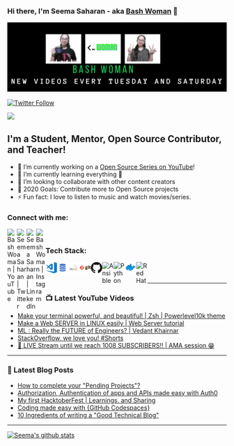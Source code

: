 ### Hi there, I'm Seema Saharan - aka [Bash Woman](https://youtube.com/BashWoman) 👋

![YouTube Header](https://github.com/seema1711/seema1711/blob/master/header.png)

[![Twitter Follow](https://img.shields.io/twitter/follow/SeemaSaharan5?color=1DA1F2&logo=twitter&style=for-the-badge)](https://twitter.com/intent/follow?original_referer=https%3A%2F%2Fgithub.com%2Fseema1711&screen_name=SeemaSaharan5)

<a href="http://youtube.com/BashWoman?sub_confirmation=1">
    <img src="https://img.shields.io/youtube/views/AI0gEvgPtAc?label=YouTube&logo=YouTube&style=for-the-badge">
  </a>

## I'm a Student, Mentor, Open Source Contributor, and Teacher!

- 🔭 I’m currently working on a [Open Source Series on YouTube](https://www.youtube.com/watch?v=wN9v0z3No24&list=PLhrUS-gSH3xBg9HPUU3z7WcKAgyYRog8H)!
- 🌱 I’m currently learning everything 🤣
- 👯 I’m looking to collaborate with other content creators
- 🥅 2020 Goals: Contribute more to Open Source projects
- ⚡ Fun fact: I love to listen to music and watch movies/series.

### Connect with me:

[<img align="left" alt="Bash Woman | YouTube" width="22px" src="https://cdn.jsdelivr.net/npm/simple-icons@v3/icons/youtube.svg" />](https://youtube.com/BashWoman)
[<img align="left" alt="Seema Saharan | Twitter" width="22px" src="https://cdn.jsdelivr.net/npm/simple-icons@v3/icons/twitter.svg" />](https://twitter.com/SeemaSaharan5)
[<img align="left" alt="Seema Saharan | LinkedIn" width="22px" src="https://cdn.jsdelivr.net/npm/simple-icons@v3/icons/linkedin.svg" />](https://linkedin.com/in/seemasaharan)
[<img align="left" alt="Bash Woman | Instagram" width="22px" src="https://cdn.jsdelivr.net/npm/simple-icons@v3/icons/instagram.svg" />](https://instagram.com/bashwoman)

<br />

### Tech Stack:

<img align="left" alt="Visual Studio Code" width="26px" src="https://raw.githubusercontent.com/github/explore/80688e429a7d4ef2fca1e82350fe8e3517d3494d/topics/visual-studio-code/visual-studio-code.png" />
<img align="left" alt="SQL" width="26px" src="https://raw.githubusercontent.com/github/explore/80688e429a7d4ef2fca1e82350fe8e3517d3494d/topics/sql/sql.png" />
<img align="left" alt="MySQL" width="26px" src="https://raw.githubusercontent.com/github/explore/80688e429a7d4ef2fca1e82350fe8e3517d3494d/topics/mysql/mysql.png" />
<img align="left" alt="Git" width="26px" src="https://raw.githubusercontent.com/github/explore/80688e429a7d4ef2fca1e82350fe8e3517d3494d/topics/git/git.png" />
<img align="left" alt="GitHub" width="26px" src="https://raw.githubusercontent.com/github/explore/78df643247d429f6cc873026c0622819ad797942/topics/github/github.png" />
<img align="left" alt="Ansible" width="26px" src="https://github.com/seema1711/seema1711/raw/master/download%20(1).png" />
<img align="left" alt="Python" width="26px" src="https://github.com/seema1711/seema1711/raw/master/download.jpg" />
<img align="left" alt="Docker" width="26px" src="https://github.com/seema1711/seema1711/raw/master/download.png" />
<img align="left" alt="RedHat" width="26px" src="https://github.com/seema1711/seema1711/raw/master/redhat.png" />

<br />
<br />

---

### 📺 Latest YouTube Videos

<!-- YOUTUBE:START -->
- [Make your terminal powerful, and beautiful! | Zsh | Powerlevel10k theme](https://www.youtube.com/watch?v=8Cz1dEnQbUM)
- [Make a Web SERVER in LINUX easily | Web Server tutorial](https://www.youtube.com/watch?v=7TwRQwO1ges)
- [ML : Really the FUTURE of Engineers? | Vedant Khairnar](https://www.youtube.com/watch?v=PuP8lnqLtP0)
- [StackOverflow, we love you! #Shorts](https://www.youtube.com/watch?v=KoqUimjbtG8)
- [🔴 LIVE Stream until we reach 1008 SUBSCRIBERS!! | AMA session 😁](https://www.youtube.com/watch?v=yCEwIgNYLyQ)
<!-- YOUTUBE:END -->

---

### 📕 Latest Blog Posts

<!-- BLOG-POST-LIST:START -->
- [How to complete your "Pending Projects"?](https://dev.to/seema1711/how-to-complete-your-pending-projects-aj6)
- [Authorization, Authentication of apps and APIs made easy with Auth0](https://dev.to/seema1711/authorization-authentication-of-apps-and-apis-made-easy-with-auth0-1h9k)
- [My first HacktoberFest | Learnings, and Sharing](https://dev.to/seema1711/my-first-hacktoberfest-learnings-and-sharing-408i)
- [Coding made easy with {GitHub Codespaces}](https://dev.to/seema1711/coding-made-easy-with-github-codespaces-14ec)
- [10 Ingredients of writing a "Good Technical Blog"](https://dev.to/seema1711/10-ingredients-of-writing-a-good-technical-blog-3o24)
<!-- BLOG-POST-LIST:END -->


---

[![Seema's github stats](https://github-readme-stats.vercel.app/api?username=seema1711)](https://github.com/seema1711/github-readme-stats)

